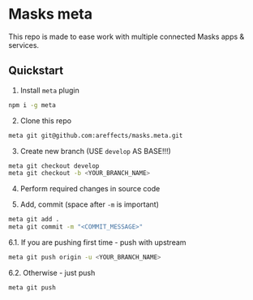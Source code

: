 # Masks meta

This repo is made to ease work with multiple connected Masks apps & services.

## Quickstart

1. Install `meta` plugin

```sh
npm i -g meta
```

2. Clone this repo

```sh
meta git git@github.com:areffects/masks.meta.git
```

3. Create new branch (USE `develop` AS BASE!!!)

```sh
meta git checkout develop
meta git checkout -b <YOUR_BRANCH_NAME>
```

4. Perform required changes in source code

5. Add, commit (space after `-m` is important)

```sh
meta git add .
meta git commit -m "<COMMIT_MESSAGE>"
```

6.1. If you are pushing first time - push with upstream

```sh
meta git push origin -u <YOUR_BRANCH_NAME>
```

6.2. Otherwise - just push

```sh
meta git push
```
